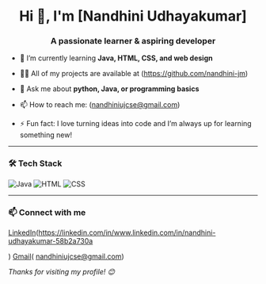 <h1 align="center">Hi 👋, I'm [Nandhini Udhayakumar]</h1>
<h3 align="center">A passionate learner & aspiring developer</h3>

- 🌱 I’m currently learning **Java, HTML, CSS, and web design**
- 👨‍💻 All of my projects are available at (https://github.com/nandhini-jm)
  
- 💬 Ask me about **python, Java, or programming basics**
- 📫 How to reach me: (nandhiniujcse@gmail.com)  
- ⚡ Fun fact: I love turning ideas into code and I’m always up for learning something new!

---

### 🛠️ Tech Stack

![Java](https://img.shields.io/badge/Java-ED8B00?style=flat&logo=java&logoColor=white)
![HTML](https://img.shields.io/badge/HTML5-E34F26?style=flat&logo=html5&logoColor=white)
![CSS](https://img.shields.io/badge/CSS3-1572B6?style=flat&logo=css3&logoColor=white)


---



### 📫 Connect with me

[LinkedIn](https://img.shields.io/badge/LinkedIn-blue?style=flat&logo=linkedin&logoColor=white)(https://linkedin.com/in/www.linkedin.com/in/nandhini-udhayakumar-58b2a730a

)
[Gmail](https://img.shields.io/badge/Gmail-D14836?style=flat&logo=gmail&logoColor=white)( nandhiniujcse@gmail.com)

*Thanks for visiting my profile! 😊*

